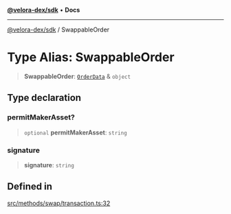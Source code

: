 [**@velora-dex/sdk**](../README.md) • **Docs**

***

[@velora-dex/sdk](../globals.md) / SwappableOrder

# Type Alias: SwappableOrder

> **SwappableOrder**: [`OrderData`](OrderData.md) & `object`

## Type declaration

### permitMakerAsset?

> `optional` **permitMakerAsset**: `string`

### signature

> **signature**: `string`

## Defined in

[src/methods/swap/transaction.ts:32](https://github.com/VeloraDEX/sdk/blob/feat/extend_delta_orders_filtering/src/methods/swap/transaction.ts#L32)
